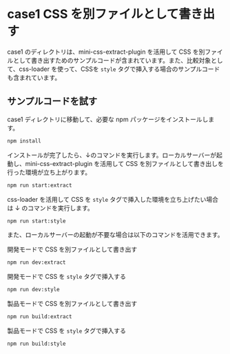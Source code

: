 # case1 CSS を別ファイルとして書き出す

case1 のディレクトリは、mini-css-extract-plugin を活用して CSS を別ファイルとして書き出すためのサンプルコードが含まれています。また、比較対象として、css-loader を使って、CSSを `style` タグで挿入する場合のサンプルコードも含まれています。

## サンプルコードを試す

case1 ディレクトリに移動して、必要な npm パッケージをインストールします。

```sh
npm install
```

インストールが完了したら、↓のコマンドを実行します。ローカルサーバーが起動し、mini-css-extract-plugin を活用して CSS を別ファイルとして書き出しを行った環境が立ち上がります。

```sh
npm run start:extract
```

css-loader を活用して CSS を `style` タグで挿入した環境を立ち上げたい場合は ↓ のコマンドを実行します。

```sh
npm run start:style
```

また、ローカルサーバーの起動が不要な場合は以下のコマンドを活用できます。

開発モードで CSS を別ファイルとして書き出す
```sh
npm run dev:extract
```

開発モードで CSS を `style` タグで挿入する
```sh
npm run dev:style
```

製品モードで CSS を別ファイルとして書き出す
```sh
npm run build:extract
```

製品モードで CSS を `style` タグで挿入する
```sh
npm run build:style
```
